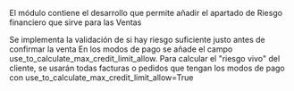 El módulo contiene el desarrollo que permite añadir el apartado de Riesgo financiero que sirve para las Ventas

Se implementa la validación de si hay riesgo suficiente justo antes de confirmar la venta
En los modos de pago se añade el campo use_to_calculate_max_credit_limit_allow.
Para calcular el "riesgo vivo" del cliente, se usarán todas facturas o pedidos que tengan los modos de pago con use_to_calculate_max_credit_limit_allow=True
